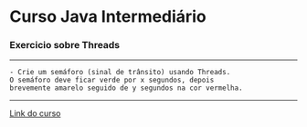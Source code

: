 # Curso Java Intermediário
### Exercicio sobre Threads
***
	- Crie um semáforo (sinal de trânsito) usando Threads.
	O semáforo deve ficar verde por x segundos, depois
	brevemente amarelo seguido de y segundos na cor vermelha.
***
[Link do curso](https://www.youtube.com/playlist?list=PLGxZ4Rq3BOBoqYyFWOV_YbfBW80YGAGEI)